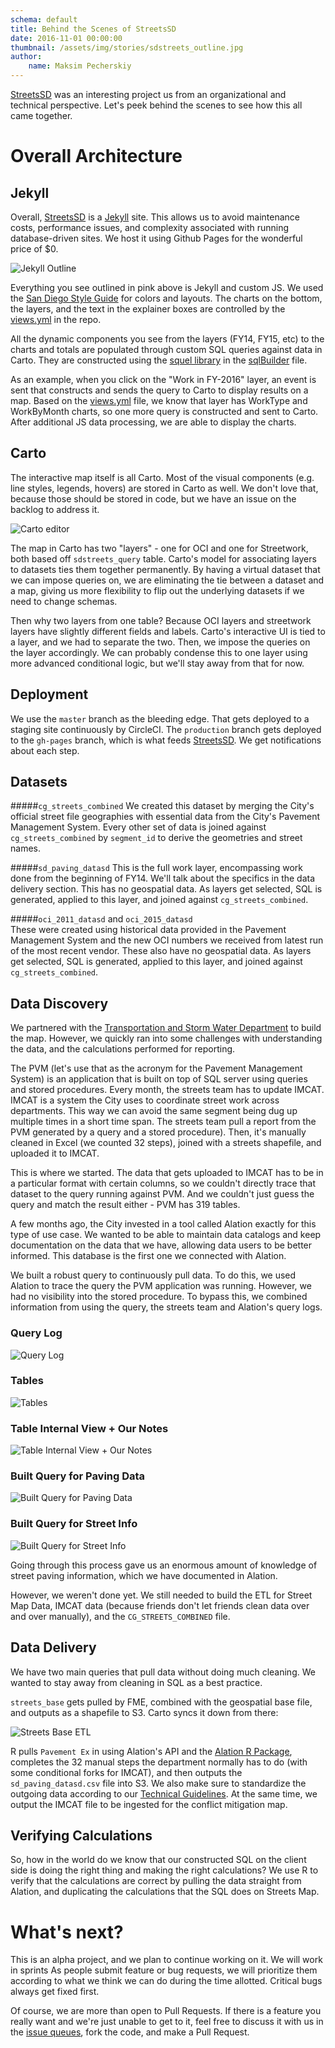 ```yaml
---
schema: default
title: Behind the Scenes of StreetsSD
date: 2016-11-01 00:00:00
thumbnail: /assets/img/stories/sdstreets_outline.jpg
author:
    name: Maksim Pecherskiy
---
```


[StreetsSD](http://streets.sandiego.gov) was an interesting project us from an organizational and technical perspective.  Let's peek behind the scenes to see how this all came together.

<!--more-->

# Overall Architecture

## Jekyll

Overall, [StreetsSD](http://streets.sandiego.gov) is a [Jekyll](https://jekyllrb.com/) site.  This allows us to avoid maintenance costs, performance issues, and complexity associated with running database-driven sites.  We host it using Github Pages for the wonderful price of $0.  

![Jekyll Outline](/assets/img/stories/sdstreets_outline.jpg)

Everything you see outlined in pink above is Jekyll and custom JS. We used the [San Diego Style Guide](www.sandiego.gov/communications/design/index.shtml) for colors and layouts.  The charts on the bottom, the layers, and the text in the explainer boxes are controlled by the [views.yml](https://github.com/cityofsandiego/streetsSD/blob/master/src/_data/views.yml) in the repo.

All the dynamic components you see from the layers (FY14, FY15, etc) to the charts and totals are populated through custom SQL queries against data in Carto. They are constructed using the [squel library](https://hiddentao.com/squel/) in the [sqlBuilder](https://github.com/cityofsandiego/streetsSD/blob/master/src/assets/javascript/sqlBuilder.js) file.  

As an example, when you click on the "Work in FY-2016" layer, an event is sent that constructs and sends the query to Carto to display results on a map.  Based on the [views.yml](https://github.com/cityofsandiego/streetsSD/blob/master/src/_data/views.yml) file, we know that layer has WorkType and WorkByMonth charts, so one more query is constructed and sent to Carto.  After additional JS data processing, we are able to display the charts.  

## Carto
The interactive map itself is all Carto.  Most of the visual components (e.g. line styles, legends, hovers) are stored in Carto as well.  We don't love that, because those should be stored in code, but we have an issue on the backlog to address it.  

![Carto editor](/assets/img/stories/carto_editor.jpg)

The map in Carto has two "layers" - one for OCI and one for Streetwork, both based off `sdstreets_query` table.  Carto's model for associating layers to datasets ties them together permanently.  By having a virtual dataset that we can impose queries on, we are eliminating the tie between a dataset and a map, giving us more flexibility to flip out the underlying datasets if we need to change schemas. 

Then why two layers from one table?  Because OCI layers and streetwork layers have slightly different fields and labels. Carto's interactive UI is tied to a layer, and we had to separate the two. Then, we impose the queries on the layer accordingly.  We can probably condense this to one layer using more advanced conditional logic, but we'll stay away from that for now. 

## Deployment
We use the `master` branch as the bleeding edge.  That gets deployed to a staging site continuously by CircleCI.  The `production` branch gets deployed to the `gh-pages` branch, which is what feeds [StreetsSD](http://streets.sandiego.gov).  We get notifications about each step.

## Datasets
#####`cg_streets_combined`
We created this dataset by merging the City's official street file geographies with essential data from the City's Pavement Management System.  Every other set of data is joined against `cg_streets_combined` by `segment_id` to derive the geometries and street names. 

#####`sd_paving_datasd`
This is the full work layer, encompassing work done from the beginning of FY14. We'll talk about the specifics in the data delivery section.  This has no geospatial data.  As layers get selected, SQL is generated, applied to this layer, and joined against `cg_streets_combined`.  

#####`oci_2011_datasd` and `oci_2015_datasd`  
These were created using historical data provided in the Pavement Management System and the new OCI numbers we received from latest run of the most recent vendor.  These also have no geospatial data.  As layers get selected, SQL is generated, applied to this layer, and joined against `cg_streets_combined`.  

## Data Discovery
We partnered with the [Transportation and Storm Water Department](https://www.sandiego.gov/tsw) to build the map.  However, we quickly ran into some challenges with understanding the data, and the calculations performed for reporting.

The PVM (let's use that as the acronym for the Pavement Management System) is an application that is built on top of SQL server using queries and stored procedures.  Every month, the streets team has to update IMCAT.  IMCAT is a system the City uses to coordinate street work across departments. This way we can avoid the same segment being dug up multiple times in a short time span.  The streets team pull a report from the PVM generated by a query and a stored procedure).  Then, it's manually cleaned in Excel (we counted 32 steps), joined with a streets shapefile, and uploaded it to IMCAT.

This is where we started.  The data that gets uploaded to IMCAT has to be in a particular format with certain columns, so we couldn't directly trace that dataset to the query running against PVM.  And we couldn't just guess the query and match the result either - PVM has 319 tables.  

A few months ago, the City invested in a tool called Alation exactly for this type of use case.  We wanted to be able to maintain data catalogs and keep documentation on the data that we have, allowing data users to be better informed.  This database is the first one we connected with Alation.


We built a robust query to continuously pull data.  To do this, we used Alation to trace the query the PVM application was running.  However, we had no visibility into the stored procedure.  To bypass this, we combined information from using the query, the streets team and Alation's query logs.

### Query Log

![Query Log](/assets/img/stories/alation_query_log.jpg)

### Tables

![Tables](/assets/img/stories/alation_tables.jpg)

### Table Internal View + Our Notes
![Table Internal View + Our Notes](/assets/img/stories/alation_table_internal.jpg)

### Built Query for Paving Data
![Built Query for Paving Data](/assets/img/stories/built_query.jpg)

### Built Query for Street Info
![Built Query for Street Info](http://take.ms/r9EHi)

Going through this process gave us an enormous amount of knowledge of street paving information, which we have documented in Alation.  

However, we weren't done yet.  We still needed to build the ETL for Street Map Data, IMCAT data (because friends don't let friends clean data over and over manually), and the `CG_STREETS_COMBINED` file.

## Data Delivery
We have two main queries that pull data without doing much cleaning.  We wanted to stay away from cleaning in SQL as a best practice.  

`streets_base` gets pulled by FME, combined with the geospatial base file, and outputs as a shapefile to S3.  Carto syncs it down from there:

![Streets Base ETL](/assets/img/stories/cg_fme.jpg)

R pulls `Pavement Ex` in using Alation's API and the [Alation R Package](https://github.com/mattwg/alation), completes the 32 manual steps the department normally has to do (with some conditional forks for IMCAT), and then outputs the `sd_paving_datasd.csv` file into S3.  We also make sure to standardize the outgoing data according to our [Technical Guidelines](https://datasd.gitbooks.io/open-data-implementation-update-2016/content/main/technical-guidelines.html).  At the same time, we output the IMCAT file to be ingested for the conflict mitigation map.


## Verifying Calculations
So, how in the world do we know that our constructed SQL on the client side is doing the right thing and making the right calculations? We use R to verify that the calculations are correct by pulling the data straight from Alation, and duplicating the calculations that the SQL does on Streets Map.

# What's next?
This is an alpha project, and we plan to continue working on it.  We will work in sprints As people submit feature or bug requests, we will prioritize them according to what we think we can do during the time allotted. Critical bugs always get fixed first.  

Of course, we are more than open to Pull Requests.  If there is a feature you really want and we're just unable to get to it, feel free to discuss it with us in the [issue queues](https://github.com/cityofsandiego/streetsSD/issues), fork the code, and make a Pull Request.  



